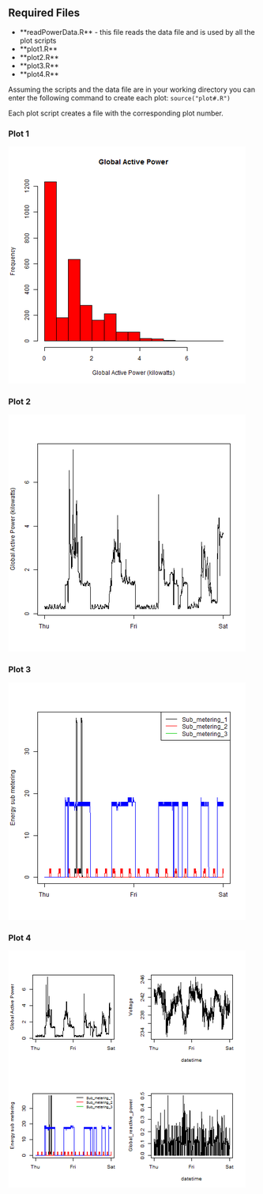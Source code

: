 ## Required Files
<ul>
<li>**readPowerData.R** - this file reads the data file and is used by all the plot scripts
<li>**plot1.R**
<li>**plot2.R**
<li>**plot3.R**
<li>**plot4.R**
</ul>

Assuming the scripts and the data file are in your working directory you can enter the following command to create each plot:
`source("plot#.R")`

Each plot script creates a file with the corresponding plot number.


### Plot 1


![histogram of Global Active Power](plot1.png) 


### Plot 2

![plot of Global Active Power](plot2.png) 


### Plot 3

![plot sub metering locations](plot3.png) 


### Plot 4

![multiple figure plot](plot4.png) 

